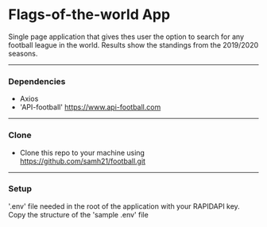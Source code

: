 # Flags-of-the-world App

Single page application that gives thes user the option to search for any football league in the world. Results show the standings from the 2019/2020 seasons.

---

### Dependencies

- Axios
- 'API-football' https://www.api-football.com

---

### Clone

- Clone this repo to your machine using https://github.com/samh21/football.git

---

### Setup

'.env' file needed in the root of the application with your RAPIDAPI key. Copy the structure of the 'sample .env' file
